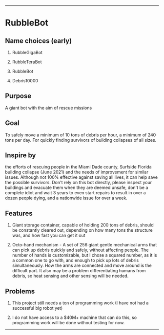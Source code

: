 
***

# RubbleBot

## Name choices (early)

1. RubbleGigaBot

2. RubbleTeraBot

3. RubbleBot

4. Debris10000

## Purpose

A giant bot with the aim of rescue missions

## Goal 

To safely move a minimum of 10 tons of debris per hour, a minimum of 240 tons per day. For quickly finding survivors of building collapses of all sizes.

## Inspire by

the efforts of rescuing people in the Miami Dade county, Surfside Florida building collapse (June 2021) and the needs of improvement for similar issues. Although not 100% effective against saving all lives, it can help save the possible survivors. Don't rely on this bot directly, please inspect your buildings and evacuate them when they are deemed unsafe, don't be a complete idiot and wait 3 years to even start repairs to result in over a dozen people dying, and a nationwide issue for over a week.

## Features

1. Giant storage container, capable of holding 200 tons of debris, should be constantly cleared out, depending on how many tons the structure was, and how fast you can get it out

2. Octo-hand mechanism - A set of 256 giant gentle mechanical arms that can pick up debris quickly and safely, without affecting people. The number of hands is customizable, but I chose a squared number, as it is a common one to go with, and enough to pick up lots of debris simultaneously. How the arms are connected and move around is the difficult part. It also may be a problem differentiating humans from debris, so heat sensing and other sensing will be needed.

## Problems

1. This project still needs a ton of programming work (I have not had a successful big robot yet)

2. I do not have access to a $40M+ machine that can do this, so programming work will be done without testing for now.

***
